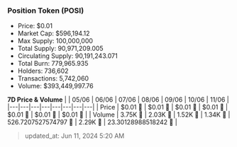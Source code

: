 
  ### Position Token (POSI)
  - Price: $0.01
  - Market Cap: $596,194.12
  - Max Supply: 100,000,000
  - Total Supply: 90,971,209.005
  - Circulating Supply: 90,191,243.071
  - Total Burn: 779,965.935
  - Holders: 736,602
  - Transactions: 5,742,060
  - Volume: $393,449,997.76

  **7D Price & Volume**
  | | 05&#x2F;06 | 06&#x2F;06 | 07&#x2F;06 | 08&#x2F;06 | 09&#x2F;06 | 10&#x2F;06 | 11&#x2F;06 |
  |---|---|---|---|---|---|---|---|
  | Price | $0.01 🚀 | $0.01 🔻 | $0.01 🔻 | $0.01 🚀 | $0.01 🔻 | $0.01 🔻 | $0.01 🔻 |
  | Volume | 3.75K 🚀 | 2.03K 🔻 | 1.52K 🔻 | 1.34K 🔻 | 526.7207527574797 🔻 | 2.29K 🚀 | 23.30128988518242 🔻 |

  > updated_at: Jun 11, 2024 5:20 AM
